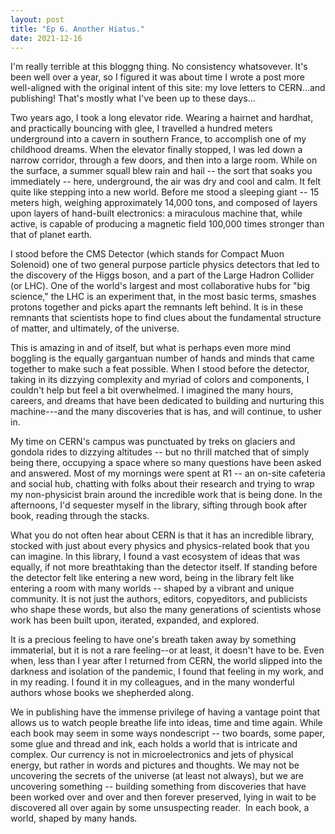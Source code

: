 ```yaml
---
layout: post
title: "Ep 6. Another Hiatus."
date: 2021-12-16
---
```


<p>I'm really terrible at this bloggng thing. No consistency whatsovever. It's been well over a year, so I figured it was about time I wrote a post more well-aligned with the original intent of this site: my love letters to CERN...and publishing! That's mostly what I've been up to these days...</p>

<p>Two years ago, I took a long elevator ride. Wearing a hairnet and hardhat, and practically bouncing with glee, I travelled a hundred meters underground into a cavern in southern France, to accomplish one of my childhood dreams. When the elevator finally stopped, I was led down a narrow corridor, through a few doors, and then into a large room. While on the surface, a summer squall blew rain and hail -- the sort that soaks you immediately -- here, underground, the air was dry and cool and calm. It felt quite like stepping into a new world. Before me stood a sleeping giant -- 15 meters high, weighing approximately 14,000 tons, and composed of layers upon layers of hand-built electronics: a miraculous machine that, while active, is capable of producing a magnetic field 100,000 times stronger than that of planet earth.</p>

<p>I stood before the CMS Detector (which stands for Compact Muon Solenoid) one of two general purpose particle physics detectors that led to the discovery of the Higgs boson, and a part of the Large Hadron Collider (or LHC). One of the world's largest and most collaborative hubs for "big science," the LHC is an experiment that, in the most basic terms, smashes protons together and picks apart the remnants left behind. It is in these remnants that scientists hope to find clues about the fundamental structure of matter, and ultimately, of the universe.</p>

<p>This is amazing in and of itself, but what is perhaps even more mind boggling is the equally gargantuan number of hands and minds that came together to make such a feat possible. When I stood before the detector, taking in its dizzying complexity and myriad of colors and components, I couldn't help but feel a bit overwhelmed. I imagined the many hours, careers, and dreams that have been dedicated to building and nurturing this machine---and the many discoveries that is has, and will continue, to usher in.</p>

<p>My time on CERN's campus was punctuated by treks on glaciers and gondola rides to dizzying altitudes -- but no thrill matched that of simply being there, occupying a space where so many questions have been asked and answered. Most of my mornings were spent at R1 -- an on-site cafeteria and social hub, chatting with folks about their research and trying to wrap my non-physicist brain around the incredible work that is being done. In the afternoons, I'd sequester myself in the library, sifting through book after book, reading through the stacks.</p>

<p>What you do not often hear about CERN is that it has an incredible library, stocked with just about every physics and physics-related book that you can imagine. In this library, I found a vast ecosystem of ideas that was equally, if not more breathtaking than the detector itself. If standing before the detector felt like entering a new word, being in the library felt like entering a room with many worlds -- shaped by a vibrant and unique community. It is not just the authors, editors, copyeditors, and publicists who shape these words, but also the many generations of scientists whose work has been built upon, iterated, expanded, and explored.</p>

<p>It is a precious feeling to have one's breath taken away by something immaterial, but it is not a rare feeling--or at least, it doesn't have to be. Even when, less than I year after I returned from CERN, the world slipped into the darkness and isolation of the pandemic, I found that feeling in my work, and in my reading. I found it in my colleagues, and in the many wonderful authors whose books we shepherded along.</p>

<p>We in publishing have the immense privilege of having a vantage point that allows us to watch people breathe life into ideas, time and time again. While each book may seem in some ways nondescript -- two boards, some paper, some glue and thread and ink, each holds a world that is intricate and complex. Our currency is not in microelectronics and jets of physical energy, but rather in words and pictures and thoughts. We may not be uncovering the secrets of the universe (at least not always), but we are uncovering something -- building something from discoveries that have been worked over and over and then forever preserved, lying in wait to be discovered all over again by some unsuspecting reader.  In each book, a world, shaped by many hands.<p/>
